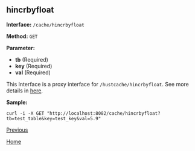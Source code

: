 ## hincrbyfloat ##

**Interface:** `/cache/hincrbyfloat`

**Method:** `GET`

**Parameter:** 

*  **tb** (Required)  
*  **key** (Required)  
*  **val** (Required)  

This Interface is a proxy interface for `/hustcache/hincrbyfloat`. See more details in [here](../../hustdb/hustcache/hincrbyfloat.md).  

**Sample:**

    curl -i -X GET "http://localhost:8082/cache/hincrbyfloat?tb=test_table&key=test_key&val=5.9"

[Previous](../cache.md)

[Home](../../../index.md)